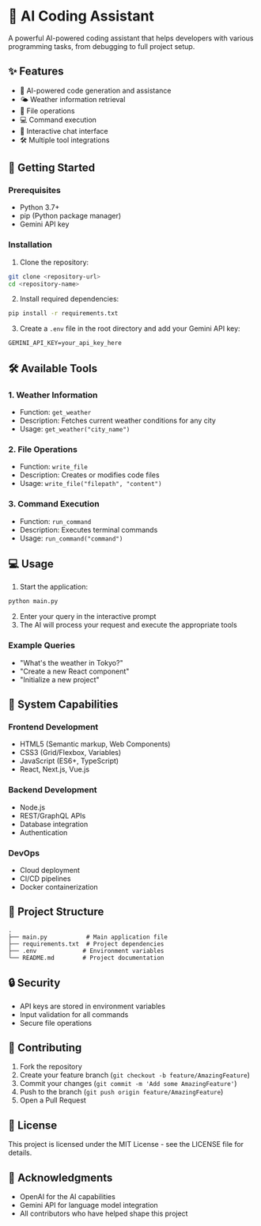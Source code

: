 # 🤖 AI Coding Assistant

A powerful AI-powered coding assistant that helps developers with various programming tasks, from debugging to full project setup.

## ✨ Features

- 🤖 AI-powered code generation and assistance
- 🌤️ Weather information retrieval
- 📝 File operations
- 💻 Command execution
- 🔄 Interactive chat interface
- 🛠️ Multiple tool integrations

## 🚀 Getting Started

### Prerequisites

- Python 3.7+
- pip (Python package manager)
- Gemini API key

### Installation

1. Clone the repository:

```bash
git clone <repository-url>
cd <repository-name>
```

2. Install required dependencies:

```bash
pip install -r requirements.txt
```

3. Create a `.env` file in the root directory and add your Gemini API key:

```
GEMINI_API_KEY=your_api_key_here
```

## 🛠️ Available Tools

### 1. Weather Information

- Function: `get_weather`
- Description: Fetches current weather conditions for any city
- Usage: `get_weather("city_name")`

### 2. File Operations

- Function: `write_file`
- Description: Creates or modifies code files
- Usage: `write_file("filepath", "content")`

### 3. Command Execution

- Function: `run_command`
- Description: Executes terminal commands
- Usage: `run_command("command")`

## 💻 Usage

1. Start the application:

```bash
python main.py
```

2. Enter your query in the interactive prompt
3. The AI will process your request and execute the appropriate tools

### Example Queries

- "What's the weather in Tokyo?"
- "Create a new React component"
- "Initialize a new project"

## 🔧 System Capabilities

### Frontend Development

- HTML5 (Semantic markup, Web Components)
- CSS3 (Grid/Flexbox, Variables)
- JavaScript (ES6+, TypeScript)
- React, Next.js, Vue.js

### Backend Development

- Node.js
- REST/GraphQL APIs
- Database integration
- Authentication

### DevOps

- Cloud deployment
- CI/CD pipelines
- Docker containerization

## 📝 Project Structure

```
.
├── main.py           # Main application file
├── requirements.txt  # Project dependencies
├── .env             # Environment variables
└── README.md        # Project documentation
```

## 🔒 Security

- API keys are stored in environment variables
- Input validation for all commands
- Secure file operations

## 🤝 Contributing

1. Fork the repository
2. Create your feature branch (`git checkout -b feature/AmazingFeature`)
3. Commit your changes (`git commit -m 'Add some AmazingFeature'`)
4. Push to the branch (`git push origin feature/AmazingFeature`)
5. Open a Pull Request

## 📄 License

This project is licensed under the MIT License - see the LICENSE file for details.

## 🙏 Acknowledgments

- OpenAI for the AI capabilities
- Gemini API for language model integration
- All contributors who have helped shape this project
